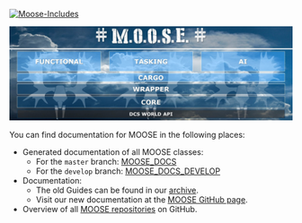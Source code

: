 [![Moose-Includes](https://github.com/FlightControl-Master/MOOSE/actions/workflows/build-includes.yml/badge.svg?branch=master)](https://github.com/FlightControl-Master/MOOSE/actions/workflows/build-includes.yml)

<img src="https://raw.githubusercontent.com/FlightControl-Master/MOOSE/master/docs/images/classes/overview.jpg" alt="MOOSE" style="width:600px;"/>

You can find documentation for MOOSE in the following places:

- Generated documentation of all MOOSE classes:
  - For the `master` branch: [MOOSE_DOCS]
  - For the `develop` branch: [MOOSE_DOCS_DEVELOP]
- Documentation:
  - The old Guides can be found in our [archive].
  - Visit our new documentation at the [MOOSE GitHub page].
- Overview of all [MOOSE repositories] on GitHub.

<br/>

[MOOSE_DOCS]: https://flightcontrol-master.github.io/MOOSE_DOCS/Documentation/index.html
[MOOSE_DOCS_DEVELOP]: https://flightcontrol-master.github.io/MOOSE_DOCS_DEVELOP/Documentation/index.html
[archive]: https://flightcontrol-master.github.io/MOOSE/archive/
[MOOSE GitHub page]: https://flightcontrol-master.github.io/MOOSE/
[MOOSE repositories]: https://flightcontrol-master.github.io/MOOSE/repositories.html
